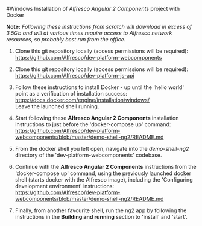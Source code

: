 #Windows Installation of *Alfresco Angular 2 Components* project with Docker

**Note:** *Following these instructions from scratch will download in excess of 3.5Gb and will at various times require access to Alfresco network resources, so probably best run from the office.*

1. Clone this git repository locally (access permissions will be required):  
https://github.com/Alfresco/dev-platform-webcomponents

2. Clone this git repository locally (access permissions will be required):  
https://github.com/Alfresco/dev-platform-js-api

3. Follow these instructions to install Docker - up until the 'hello world' point as a verification of installation success:  
https://docs.docker.com/engine/installation/windows/  
Leave the launched shell running.

4. Start following these **Alfresco Angular 2 Components** installation instructions to just before the 'docker-compose up' command:  
https://github.com/Alfresco/dev-platform-webcomponents/blob/master/demo-shell-ng2/README.md

5. From the docker shell you left open, navigate into the *demo-shell-ng2* directory of the 'dev-platform-webcomponents' codebase.

6. Continue with the **Alfresco Angular 2 Components** instructions from the 'docker-compose up' command, using the previously launched docker shell (starts docker with the Alfresco image), including the 'Configuring development environment' instructions:  
https://github.com/Alfresco/dev-platform-webcomponents/blob/master/demo-shell-ng2/README.md

7. Finally, from another favourite shell, run the ng2 app by following the instructions in the **Building and running** section to 'install' and 'start'.